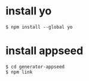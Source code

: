 # install yo
~~~
$ npm install --global yo
~~~


# install appseed
~~~
$ cd generator-appseed
$ npm link
~~~